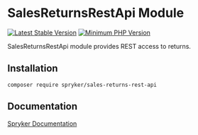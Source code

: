 # SalesReturnsRestApi Module
[![Latest Stable Version](https://poser.pugx.org/spryker/sales-returns-rest-api/v/stable.svg)](https://packagist.org/packages/spryker/sales-returns-rest-api)
[![Minimum PHP Version](https://img.shields.io/badge/php-%3E%3D%207.4-8892BF.svg)](https://php.net/)

SalesReturnsRestApi module provides REST access to returns.

## Installation

```
composer require spryker/sales-returns-rest-api
```

## Documentation

[Spryker Documentation](https://documentation.spryker.com)
